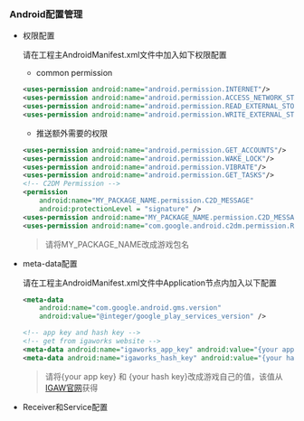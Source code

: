 ### Android配置管理

* 权限配置

    请在工程主AndroidManifest.xml文件中加入如下权限配置
    + common permission
    ```xml
    <uses-permission android:name="android.permission.INTERNET"/>
    <uses-permission android:name="android.permission.ACCESS_NETWORK_STATE"/>
    <uses-permission android:name="android.permission.READ_EXTERNAL_STORAGE"/>
    <uses-permission android:name="android.permission.WRITE_EXTERNAL_STORAGE"/>
    ```

    + 推送额外需要的权限
    ```xml
    <uses-permission android:name="android.permission.GET_ACCOUNTS"/>
    <uses-permission android:name="android.permission.WAKE_LOCK"/>
    <uses-permission android:name="android.permission.VIBRATE"/>
    <uses-permission android:name="android.permission.GET_TASKS"/>
    <!-- C2DM Permission -->
    <permission 
        android:name="MY_PACKAGE_NAME.permission.C2D_MESSAGE"       
        android:protectionLevel = "signature" />
    <uses-permission android:name="MY_PACKAGE_NAME.permission.C2D_MESSAGE"/>
    <uses-permission android:name="com.google.android.c2dm.permission.RECEIVE"/>
    ```
    > 请将MY_PACKAGE_NAME改成游戏包名

* meta-data配置

    请在工程主AndroidManifest.xml文件中Application节点内加入以下配置
    ```xml
    <meta-data
        android:name="com.google.android.gms.version"
        android:value="@integer/google_play_services_version" />

    <!-- app key and hash key -->
    <!-- get from igaworks website -->
    <meta-data android:name="igaworks_app_key" android:value="{your app key}" />
    <meta-data android:name="igaworks_hash_key" android:value="{your hash key}" />
    ```
    > 请将{your app key} 和 {your hash key}改成游戏自己的值，该值从[IGAW官网](http://www.igaworks.com/)获得

* Receiver和Service配置

